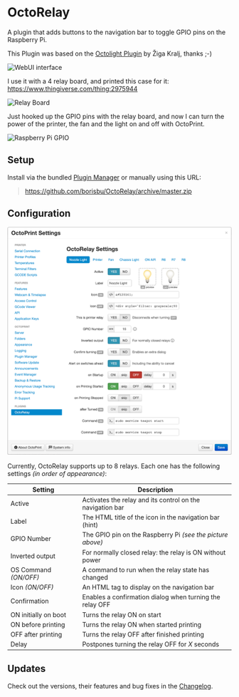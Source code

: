 # OctoRelay

A plugin that adds buttons to the navigation bar to toggle GPIO pins on the Raspberry Pi.

This Plugin was based on the [Octolight Plugin](https://github.com/gigibu5/OctoLight) by Žiga Kralj, thanks ;-)

![WebUI interface](img/screenshot.png)

I use it with a 4 relay board, and printed this case for it:
https://www.thingiverse.com/thing:2975944

![Relay Board](img/relay-raspberry.jpg)

Just hooked up the GPIO pins with the relay board, and now I can turn the power of the printer,
the fan and the light on and off with OctoPrint.

![Raspberry Pi GPIO](img/rpi_gpio.png)

## Setup

Install via the bundled [Plugin Manager](https://docs.octoprint.org/en/master/bundledplugins/pluginmanager.html)
or manually using this URL:

> https://github.com/borisbu/OctoRelay/archive/master.zip

## Configuration

![Settings panel](img/settings.png)

Currently, OctoRelay supports up to 8 relays.
Each one has the following settings *(in order of appearance)*:

| Setting               | Description                                                |
|-----------------------|------------------------------------------------------------|
| Active                | Activates the relay and its control on the navigation bar  |
| Label                 | The HTML title of the icon in the navigation bar (hint)    |
| GPIO Number           | The GPIO pin on the Raspberry Pi *(see the picture above)* |
| Inverted output       | For normally closed relay: the relay is ON without power   |
| OS Command *(ON/OFF)* | A command to run when the relay state has changed          |
| Icon *(ON/OFF)*       | An HTML tag to display on the navigation bar               |
| Confirmation          | Enables a confirmation dialog when turning the relay OFF   |
| ON initially on boot  | Turns the relay ON on start                                |
| ON before printing    | Turns the relay ON when started printing                   |
| OFF after printing    | Turns the relay OFF after finished printing                |
| Delay                 | Postpones turning the relay OFF for *X* seconds            |

## Updates

Check out the versions, their features and bug fixes in the [Changelog](CHANGELOG.md).
